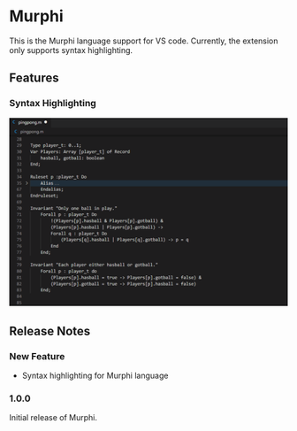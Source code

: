 # Murphi

This is the Murphi language support for VS code. Currently, the extension only supports syntax highlighting.

## Features

### Syntax Highlighting

![Syntax Highlighting](images/syntax_highlighting.gif)

<!--
## Known Issues

Calling out known issues can help limit users opening duplicate issues against your extension. -->

## Release Notes

### New Feature

-   Syntax highlighting for Murphi language

### 1.0.0

Initial release of Murphi.
